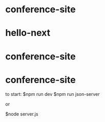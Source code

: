﻿# conference-site
# hello-next
# conference-site
# conference-site


to start: 
$npm run dev
$npm run json-server

or

$node server.js


